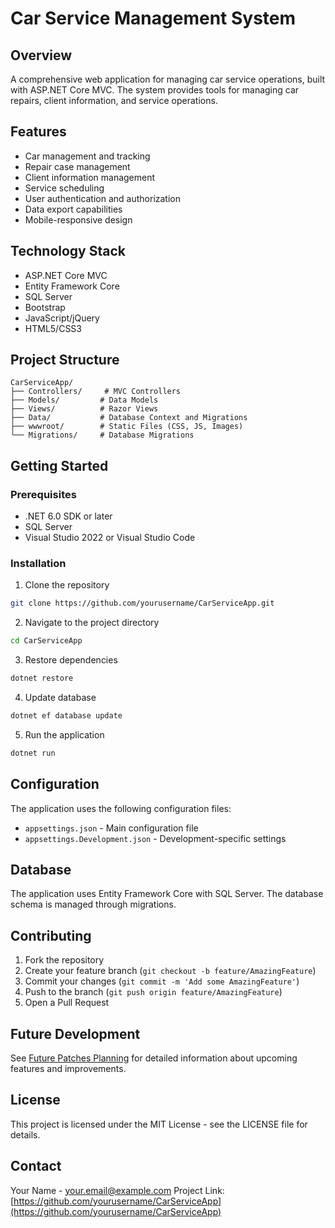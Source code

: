 # Car Service Management System

## Overview
A comprehensive web application for managing car service operations, built with ASP.NET Core MVC. The system provides tools for managing car repairs, client information, and service operations.

## Features
- Car management and tracking
- Repair case management
- Client information management
- Service scheduling
- User authentication and authorization
- Data export capabilities
- Mobile-responsive design

## Technology Stack
- ASP.NET Core MVC
- Entity Framework Core
- SQL Server
- Bootstrap
- JavaScript/jQuery
- HTML5/CSS3

## Project Structure
```
CarServiceApp/
├── Controllers/     # MVC Controllers
├── Models/         # Data Models
├── Views/          # Razor Views
├── Data/           # Database Context and Migrations
├── wwwroot/        # Static Files (CSS, JS, Images)
└── Migrations/     # Database Migrations
```

## Getting Started

### Prerequisites
- .NET 6.0 SDK or later
- SQL Server
- Visual Studio 2022 or Visual Studio Code

### Installation
1. Clone the repository
```bash
git clone https://github.com/yourusername/CarServiceApp.git
```

2. Navigate to the project directory
```bash
cd CarServiceApp
```

3. Restore dependencies
```bash
dotnet restore
```

4. Update database
```bash
dotnet ef database update
```

5. Run the application
```bash
dotnet run
```

## Configuration
The application uses the following configuration files:
- `appsettings.json` - Main configuration file
- `appsettings.Development.json` - Development-specific settings

## Database
The application uses Entity Framework Core with SQL Server. The database schema is managed through migrations.

## Contributing
1. Fork the repository
2. Create your feature branch (`git checkout -b feature/AmazingFeature`)
3. Commit your changes (`git commit -m 'Add some AmazingFeature'`)
4. Push to the branch (`git push origin feature/AmazingFeature`)
5. Open a Pull Request

## Future Development
See [Future Patches Planning](2.1_Future_Patches_Planning.md) for detailed information about upcoming features and improvements.

## License
This project is licensed under the MIT License - see the LICENSE file for details.

## Contact
Your Name - your.email@example.com
Project Link: [https://github.com/yourusername/CarServiceApp](https://github.com/yourusername/CarServiceApp)
